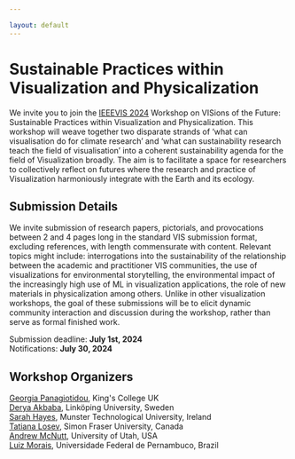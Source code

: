 ```yaml
---

layout: default
---
```

# Sustainable Practices within Visualization and Physicalization

We invite you to join the [IEEEVIS 2024](https://ieeevis.org/year/2024/welcome ) Workshop on VISions of the Future: Sustainable Practices within Visualization and Physicalization. This workshop will weave together two disparate strands of ‘what can visualisation do for climate research’ and ‘what can sustainability research teach the field of visualisation’ into a coherent sustainability agenda for the field of Visualization broadly. The aim is to facilitate a space for researchers to collectively reflect on futures where the research and practice of Visualization harmoniously integrate with the Earth and its ecology.

## Submission Details

We invite submission of research papers, pictorials, and provocations between 2 and 4 pages long in the standard VIS submission format, excluding references, with length commensurate with content. Relevant topics might include: interrogations into the sustainability of the relationship between the academic and practitioner VIS communities, the use of visualizations for environmental storytelling, the environmental impact of the increasingly high use of ML in visualization applications, the role of new materials in physicalization among others. Unlike in other visualization workshops, the goal of these submissions will be to elicit dynamic community interaction and discussion during the workshop, rather than serve as formal finished work.


Submission deadline: **July 1st, 2024**  
Notifications: **July 30, 2024**  


## Workshop Organizers

[Georgia Panagiotidou](https://www.kcl.ac.uk/people/georgia-panagiotidou), King's College UK  
[Derya Akbaba](https://gotdairyya.github.io/), Linköping University, Sweden  
[Sarah Hayes](https://sarah-hayes.com/sample-page-2/), Munster Technological University, Ireland  
[Tatiana Losev](https://www.tatianalosev.com/), Simon Fraser University, Canada  
[Andrew McNutt](https://www.mcnutt.in/), University of Utah, USA  
[Luiz Morais](https://luizaugustomm.github.io/), Universidade Federal de Pernambuco, Brazil  

